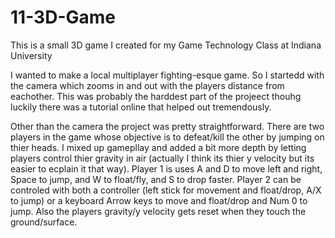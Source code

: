 # 11-3D-Game
This is a small 3D game I created for my Game Technology Class at Indiana University

I wanted to make a local multiplayer fighting-esque game. So I startedd with the camera 
which zooms in and out with the players distance from eachother. This was probably the 
harddest part of the projeect thouhg luckily there was a tutorial online that helped out 
tremendously.

Other than the camera the project was pretty straightforward. There are two players in the 
game whose objective is to defeat/kill the other by jumping on thier heads. I mixed up 
gamepllay and added a bit more depth by letting players control thier gravity in air (actually
I think its thier y velocity but its easier to ecplain it that way). Player 1 is uses A and D to 
move left and right, Space to jump, and W to float/fly, and S to drop faster. Player 2 can be
controled with both a controller (left stick for movement and float/drop, A/X to jump) or a 
keyboard Arrow keys to move and float/drop and Num 0 to jump. Also the players gravity/y velocity 
gets reset when they touch the ground/surface.
